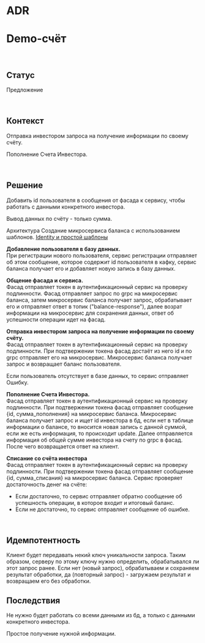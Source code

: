 # ADR

# Demo-счёт

</br>

## Статус

Предложение

</br>

## Контекст

Отправка инвестором запроса на получение информации по своему счёту.

Пополнение Счета Инвестора.

</br>

## Решение

Добавить id пользователя в сообщения от фасада к сервису, чтобы работать с данными конкретного инвестора.

Вывод данных по счёту - только сумма.

Архитектура
Создание микросервиса баланса с использованием шаблонов.
[Identity и простой шаблоны](https://github.com/Calabonga/Microservice-Template/tree/master/AspNetCore%20v6.0/MinimalAPI)

**Добавление пользователя в базу двнных.** </br>
При регистрации нового пользователя, сервис регистрации отправляет об этом сообщение, которое содержит id пользователя в кафку, сервис баланса получает его и добавляет новую запись в базу данных.

**Общение фасада и сервиса.** </br>
Фасад отправляет токен в аутентификационный сервис на проверку подлинности. Фасад отправляет запрос по grpc на микросервис баланса, затем микросервис баланса получает запрос, обрабатывает его и отправляет ответ в топик ("balance-response"), далее возрат информации на микросервис для сохранения данных, ответ об успешности операции идет на фасад.

**Отправка инвестором запроса на получение информации по своему счёту.** </br>
Фасад отправляет токен в аутентификационный сервис на проверку подлинности. При подтвержении токена фасад достаёт из него id и по grpc отправляет его на микросервис. Микросервис баланса получает запрос и возвращает баланс пользователя.

Если пользователь отсутствует в базе данных, то сервис отправляет Ошибку.

**Пополнение Счета Инвестора.** </br>
Фасад отправляет токен в аутентификационный сервис на проверку подлинности. При подтвержении токена фасад отправляет сообщение {id, сумма_пополнения} на микросервис баланса.
Микросервис баланса получает запрос и ищет id инвестора в бд, если нет в таблице информации о балансе, то вносится новая запись с данной суммой, если же есть информация, то происходит update. Далее отправляется информация об общей сумме инвестора на счету по grpc в фасад. После чего возвращается ответ на клиент.

**Списание со счёта инвестора** </br>
Фасад отправляет токен в аутентификационный сервис на проверку подлинности. При подтвержении токена фасад отправляет сообщение {id, сумма_списания} на микросервис баланса.
Сервис проверяет достаточность денег на счёте:

- Если достаточно, то сервис отправляет обратно сообщение об успешность операции, в которое входит и итоговый баланс.
- Если не достаточно, то сервис отправляет сообщение об ошибке.

</br>

## Идемпотентность

Клиент будет передавать некий ключ уникальности запроса. Таким образом, серверу по этому ключу нужно определить, обрабатывался ли этот запрос ранее. Если нет (новый запрос), обрабатываем и сохраняем результат обработки, да (повторный запрос) - загружаем результат и возвращаем его без обработки.

## Последствия

Не нужно будет работать со всеми данными из бд, а только с данными конкретного инвестора.

Простое получение нужной информации.

